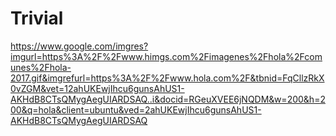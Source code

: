 # Trivial
https://www.google.com/imgres?imgurl=https%3A%2F%2Fwww.himgs.com%2Fimagenes%2Fhola%2Fcomunes%2Fhola-2017.gif&imgrefurl=https%3A%2F%2Fwww.hola.com%2F&tbnid=FqCllzRkX0vZGM&vet=12ahUKEwjIhcu6gunsAhUS1-AKHdB8CTsQMygAegUIARDSAQ..i&docid=RGeuXVEE6jNQDM&w=200&h=200&q=hola&client=ubuntu&ved=2ahUKEwjIhcu6gunsAhUS1-AKHdB8CTsQMygAegUIARDSAQ

